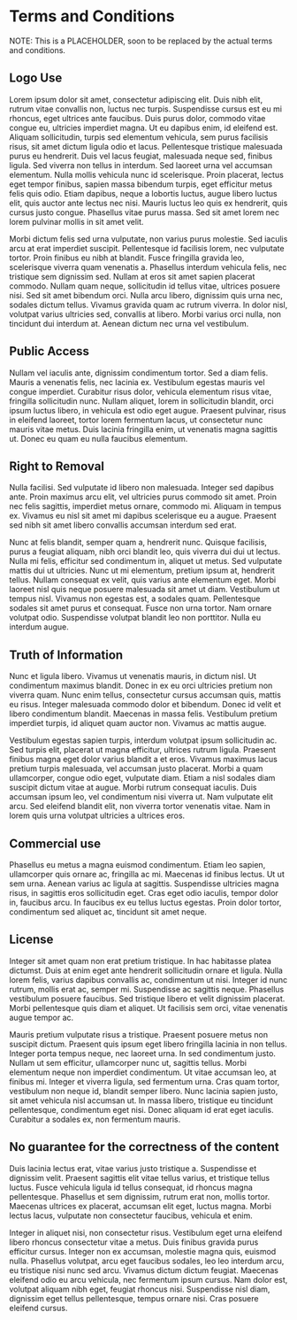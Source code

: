 # Terms and Conditions

NOTE: This is a PLACEHOLDER, soon to be replaced by the actual terms and conditions.

## Logo Use
Lorem ipsum dolor sit amet, consectetur adipiscing elit. Duis nibh elit, rutrum vitae convallis non, luctus nec turpis. Suspendisse cursus est eu mi rhoncus, eget ultrices ante faucibus. Duis purus dolor, commodo vitae congue eu, ultricies imperdiet magna. Ut eu dapibus enim, id eleifend est. Aliquam sollicitudin, turpis sed elementum vehicula, sem purus facilisis risus, sit amet dictum ligula odio et lacus. Pellentesque tristique malesuada purus eu hendrerit. Duis vel lacus feugiat, malesuada neque sed, finibus ligula. Sed viverra non tellus in interdum. Sed laoreet urna vel accumsan elementum. Nulla mollis vehicula nunc id scelerisque. Proin placerat, lectus eget tempor finibus, sapien massa bibendum turpis, eget efficitur metus felis quis odio. Etiam dapibus, neque a lobortis luctus, augue libero luctus elit, quis auctor ante lectus nec nisi. Mauris luctus leo quis ex hendrerit, quis cursus justo congue. Phasellus vitae purus massa. Sed sit amet lorem nec lorem pulvinar mollis in sit amet velit.

Morbi dictum felis sed urna vulputate, non varius purus molestie. Sed iaculis arcu at erat imperdiet suscipit. Pellentesque id facilisis lorem, nec vulputate tortor. Proin finibus eu nibh at blandit. Fusce fringilla gravida leo, scelerisque viverra quam venenatis a. Phasellus interdum vehicula felis, nec tristique sem dignissim sed. Nullam at eros sit amet sapien placerat commodo. Nullam quam neque, sollicitudin id tellus vitae, ultrices posuere nisi. Sed sit amet bibendum orci. Nulla arcu libero, dignissim quis urna nec, sodales dictum tellus. Vivamus gravida quam ac rutrum viverra. In dolor nisl, volutpat varius ultricies sed, convallis at libero. Morbi varius orci nulla, non tincidunt dui interdum at. Aenean dictum nec urna vel vestibulum.

## Public Access
Nullam vel iaculis ante, dignissim condimentum tortor. Sed a diam felis. Mauris a venenatis felis, nec lacinia ex. Vestibulum egestas mauris vel congue imperdiet. Curabitur risus dolor, vehicula elementum risus vitae, fringilla sollicitudin nunc. Nullam aliquet, lorem in sollicitudin blandit, orci ipsum luctus libero, in vehicula est odio eget augue. Praesent pulvinar, risus in eleifend laoreet, tortor lorem fermentum lacus, ut consectetur nunc mauris vitae metus. Duis lacinia fringilla enim, ut venenatis magna sagittis ut. Donec eu quam eu nulla faucibus elementum.

## Right to Removal
Nulla facilisi. Sed vulputate id libero non malesuada. Integer sed dapibus ante. Proin maximus arcu elit, vel ultricies purus commodo sit amet. Proin nec felis sagittis, imperdiet metus ornare, commodo mi. Aliquam in tempus ex. Vivamus eu nisl sit amet mi dapibus scelerisque eu a augue. Praesent sed nibh sit amet libero convallis accumsan interdum sed erat.

Nunc at felis blandit, semper quam a, hendrerit nunc. Quisque facilisis, purus a feugiat aliquam, nibh orci blandit leo, quis viverra dui dui ut lectus. Nulla mi felis, efficitur sed condimentum in, aliquet ut metus. Sed vulputate mattis dui ut ultricies. Nunc ut mi elementum, pretium ipsum at, hendrerit tellus. Nullam consequat ex velit, quis varius ante elementum eget. Morbi laoreet nisl quis neque posuere malesuada sit amet ut diam. Vestibulum ut tempus nisl. Vivamus non egestas est, a sodales quam. Pellentesque sodales sit amet purus et consequat. Fusce non urna tortor. Nam ornare volutpat odio. Suspendisse volutpat blandit leo non porttitor. Nulla eu interdum augue.

## Truth of Information
Nunc et ligula libero. Vivamus ut venenatis mauris, in dictum nisl. Ut condimentum maximus blandit. Donec in ex eu orci ultricies pretium non viverra quam. Nunc enim tellus, consectetur cursus accumsan quis, mattis eu risus. Integer malesuada commodo dolor et bibendum. Donec id velit et libero condimentum blandit. Maecenas in massa felis. Vestibulum pretium imperdiet turpis, id aliquet quam auctor non. Vivamus ac mattis augue.

Vestibulum egestas sapien turpis, interdum volutpat ipsum sollicitudin ac. Sed turpis elit, placerat ut magna efficitur, ultrices rutrum ligula. Praesent finibus magna eget dolor varius blandit a et eros. Vivamus maximus lacus pretium turpis malesuada, vel accumsan justo placerat. Morbi a quam ullamcorper, congue odio eget, vulputate diam. Etiam a nisl sodales diam suscipit dictum vitae at augue. Morbi rutrum consequat iaculis. Duis accumsan ipsum leo, vel condimentum nisi viverra ut. Nam vulputate elit arcu. Sed eleifend blandit elit, non viverra tortor venenatis vitae. Nam in lorem quis urna volutpat ultricies a ultrices eros.

## Commercial use
Phasellus eu metus a magna euismod condimentum. Etiam leo sapien, ullamcorper quis ornare ac, fringilla ac mi. Maecenas id finibus lectus. Ut ut sem urna. Aenean varius ac ligula at sagittis. Suspendisse ultricies magna risus, in sagittis eros sollicitudin eget. Cras eget odio iaculis, tempor dolor in, faucibus arcu. In faucibus ex eu tellus luctus egestas. Proin dolor tortor, condimentum sed aliquet ac, tincidunt sit amet neque.

## License
Integer sit amet quam non erat pretium tristique. In hac habitasse platea dictumst. Duis at enim eget ante hendrerit sollicitudin ornare et ligula. Nulla lorem felis, varius dapibus convallis ac, condimentum ut nisi. Integer id nunc rutrum, mollis erat ac, semper mi. Suspendisse ac sagittis neque. Phasellus vestibulum posuere faucibus. Sed tristique libero et velit dignissim placerat. Morbi pellentesque quis diam et aliquet. Ut facilisis sem orci, vitae venenatis augue tempor ac.

Mauris pretium vulputate risus a tristique. Praesent posuere metus non suscipit dictum. Praesent quis ipsum eget libero fringilla lacinia in non tellus. Integer porta tempus neque, nec laoreet urna. In sed condimentum justo. Nullam ut sem efficitur, ullamcorper nunc ut, sagittis tellus. Morbi elementum neque non imperdiet condimentum. Ut vitae accumsan leo, at finibus mi. Integer et viverra ligula, sed fermentum urna. Cras quam tortor, vestibulum non neque id, blandit semper libero. Nunc lacinia sapien justo, sit amet vehicula nisl accumsan ut. In massa libero, tristique eu tincidunt pellentesque, condimentum eget nisi. Donec aliquam id erat eget iaculis. Curabitur a sodales ex, non fermentum mauris.

## No guarantee for the correctness of the content
Duis lacinia lectus erat, vitae varius justo tristique a. Suspendisse et dignissim velit. Praesent sagittis elit vitae tellus varius, et tristique tellus luctus. Fusce vehicula ligula id tellus consequat, id rhoncus magna pellentesque. Phasellus et sem dignissim, rutrum erat non, mollis tortor. Maecenas ultrices ex placerat, accumsan elit eget, luctus magna. Morbi lectus lacus, vulputate non consectetur faucibus, vehicula et enim.

Integer in aliquet nisi, non consectetur risus. Vestibulum eget urna eleifend libero rhoncus consectetur vitae a metus. Duis finibus gravida purus efficitur cursus. Integer non ex accumsan, molestie magna quis, euismod nulla. Phasellus volutpat, arcu eget faucibus sodales, leo leo interdum arcu, eu tristique nisi nunc sed arcu. Vivamus dictum dictum feugiat. Maecenas eleifend odio eu arcu vehicula, nec fermentum ipsum cursus. Nam dolor est, volutpat aliquam nibh eget, feugiat rhoncus nisi. Suspendisse nisl diam, dignissim eget tellus pellentesque, tempus ornare nisi. Cras posuere eleifend cursus.
